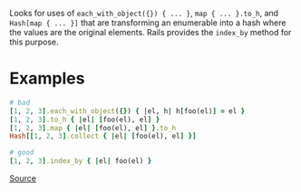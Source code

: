 
Looks for uses of `each_with_object({}) { ... }`,
`map { ... }.to_h`, and `Hash[map { ... }]` that are transforming
an enumerable into a hash where the values are the original elements.
Rails provides the `index_by` method for this purpose.

# Examples

```ruby
# bad
[1, 2, 3].each_with_object({}) { |el, h| h[foo(el)] = el }
[1, 2, 3].to_h { |el| [foo(el), el] }
[1, 2, 3].map { |el| [foo(el), el] }.to_h
Hash[[1, 2, 3].collect { |el| [foo(el), el] }]

# good
[1, 2, 3].index_by { |el| foo(el) }
```

[Source](http://www.rubydoc.info/gems/rubocop/RuboCop/Cop/Rails/IndexBy)